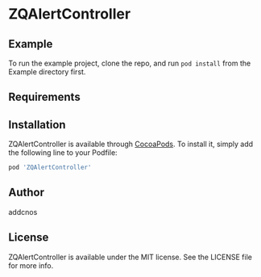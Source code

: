 # ZQAlertController


## Example

To run the example project, clone the repo, and run `pod install` from the Example directory first.

## Requirements

## Installation

ZQAlertController is available through [CocoaPods](https://cocoapods.org). To install
it, simply add the following line to your Podfile:

```ruby
pod 'ZQAlertController'
```

## Author

addcnos

## License

ZQAlertController is available under the MIT license. See the LICENSE file for more info.

